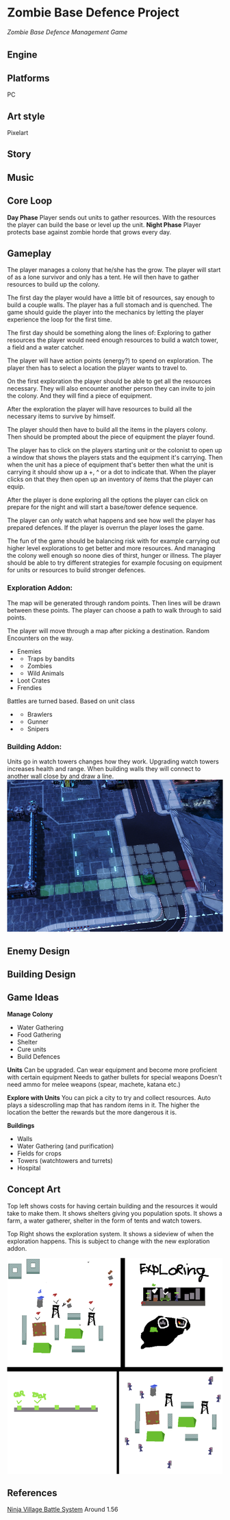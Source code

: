 
# Zombie Base Defence Project
###### Zombie Base Defence Management Game

## Engine


## Platforms
PC

## Art style
Pixelart

## Story


## Music


## Core Loop
**Day Phase**
Player sends out units to gather resources.
With the resources the player can build the base or level up the unit. 
**Night Phase**
Player protects base against zombie horde that grows every day.

## Gameplay
The player manages a colony that he/she has the grow.
The player will start of as a lone survivor and only has a tent.
He will then have to gather resources to build up the colony.

The first day the player would have a little bit of resources, say enough to build a couple walls. The player has a full stomach and is quenched. The game should guide the player into the mechanics by letting the player experience the loop for the first time.

The first day should be something along the lines of:
Exploring to gather resources the player would need enough resources to build a watch tower, a field and a water catcher. 

The player will have action points (energy?) to spend on exploration. The player then has to select a location the player wants to travel to.

On the first exploration the player should be able to get all the resources necessary. They will also encounter another person they can invite to join the colony. And they will find a piece of equipment.

After the exploration the player will have resources to build all the necessary items to survive by himself.

The player should then have to build all the items in the players colony. Then should be prompted about the piece of equipment the player found.

The player has to click on the players starting unit or the colonist to open up a window that shows the players stats and the equipment it's carrying. Then when the unit has a piece of equipment that's better then what the unit is carrying it should show up a +, ^ or a dot to indicate that. When the player clicks on that they then open up an inventory of items that the player can equip. 

After the player is done exploring all the options the player can click on prepare for the night and will start a base/tower defence sequence. 

The player can only watch what happens and see how well the player has prepared defences. If the player is overrun the player loses the game. 

The fun of the game should be balancing risk with for example carrying out higher level explorations to get better and more resources. And managing the colony well enough so noone dies of thirst, hunger or illness. The player should be able to try different strategies for example focusing on equipment for units or resources to build stronger defences. 

### Exploration Addon:
The map will be generated through random points.
Then lines will be drawn between these points.
The player can choose a path to walk through to said points.

The player will move through a map after picking a destination.
Random Encounters on the way. 
- Enemies
- - Traps by bandits 
- - Zombies
- - Wild Animals
- Loot Crates
- Frendies 

Battles are turned based.
Based on unit class 
- - Brawlers
- - Gunner
- - Snipers

### Building Addon:
Units go in watch towers changes how they work.
Upgrading watch towers increases health and range.
When building walls they will connect to another wall close by and draw a line.
![Grid and Wall System Reference](https://github.com/TheAtrxcity/ZombieBaseDefence/blob/main/Images/Reference%20Wall%20building%20and%20grid%20system.png)


## Enemy Design

## Building Design

## Game Ideas
**Manage Colony**
- Water Gathering
- Food Gathering
- Shelter
- Cure units
- Build Defences

**Units**
Can be upgraded.
Can wear equipment and become more proficient with certain equipment
Needs to gather bullets for special weapons
Doesn't need ammo for melee weapons (spear, machete, katana etc.)

**Explore with Units**
You can pick a city to try and collect resources.
Auto plays a sidescrolling map that has random items in it.
The higher the location the better the rewards but the more dangerous it is.

**Buildings**
- Walls
- Water Gathering (and purification)
- Fields for crops
- Towers (watchtowers and turrets)
- Hospital

## Concept Art
Top left shows costs for having certain building and the resources it would take to make them. It shows shelters giving you population spots.
It shows a farm, a water gatherer, shelter in the form of tents and watch towers.

Top Right shows the exploration system. It shows a sideview of when the exploration happens. This is subject to change with the new exploration addon.

![Zombie Game Concept](https://github.com/TheAtrxcity/ZombieBaseDefence/blob/main/Images/Zombie%20Game%20Concept.png)

## References
 [Ninja Village Battle System](https://www.youtube.com/watch?v=JKXopHzWBKI) Around 1.56
